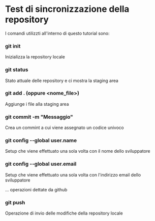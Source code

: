 # Test di sincronizzazione della repository 

I comandi utilizzti all'interno di questo tutorial sono:

### git init 
Inizializza la repository locale 

### git status 
Stato attuale delle repository e ci mostra la staging area 

### git add . (oppure <nome_file>)
Aggiunge i file alla staging area 

### git commit -m "Messaggio" 
Crea un commint a cui viene assegnato un codice univoco 

### git config --global user.name 
Setup che viene effettuato una sola volta con il nome dello sviluppatore 

### git config --global user.email 
Setup che viene effettuato una sola volta con l'indirizzo email dello sviluppatore

... operazioni dettate da github

### git push 
Operazione di invio delle modifiche della repository locale